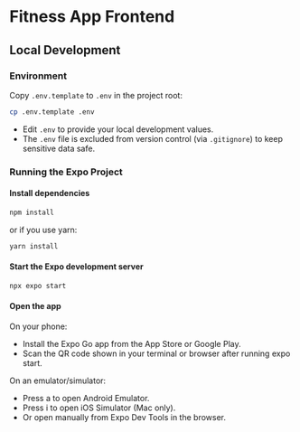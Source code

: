 # Fitness App Frontend

## Local Development
### Environment
Copy `.env.template` to `.env` in the project root:

```bash
cp .env.template .env
```

* Edit `.env` to provide your local development values.
* The `.env` file is excluded from version control (via `.gitignore`) to keep sensitive data safe.

### Running the Expo Project
#### Install dependencies
```bash
npm install
```
or if you use yarn:
```bash
yarn install
```
#### Start the Expo development server
```bash
npx expo start
```
#### Open the app
On your phone:
- Install the Expo Go app from the App Store or Google Play.
- Scan the QR code shown in your terminal or browser after running expo start.

On an emulator/simulator:
- Press a to open Android Emulator.
- Press i to open iOS Simulator (Mac only).
- Or open manually from Expo Dev Tools in the browser.